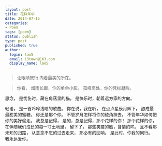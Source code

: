 ```yaml
---
layout: post
title: 花样年华
date: 2014-07-15
categories:
- Poem
tags: [poem]
status: publish
type: post
published: true
author:
  login: lao5
  email: i3town@163.com
  display_name: lao5
---
```




>让眼睛旅行
>向着最美的所在。

>你看，
>烟雨长廊，你的单单小影。
>孤峰高处，你的凭栏凝眸。

思念，
是忧伤时，藏在角落里的猫。
是快乐时，朝着远方家的方向。

轻语，
是一首呤呤浅唱的歌曲。
你在说，我在听，
在点点星辰月辉下，
酿成最最甜美的蜜糖。
你还是那个你。
不管岁月怎样将你的棱角抹去，
不管年华如何把你的美好偷走。
我总是记得，
是的，总是记得，那个花样的你！
那个花样的你，
在伴随我们成长的每一寸土地里，
留下了，
那些笑靥的脸，含情的眸。
且不看那未知的归路，
从念念不忘的过去走来，
那必有的回响，
是此时，你我的同行。
我永远爱你。